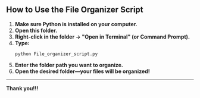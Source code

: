 ## How to Use the File Organizer Script

1. **Make sure Python is installed on your computer.**
2. **Open this folder.**
3. **Right-click in the folder → "Open in Terminal" (or Command Prompt).**
4. **Type:**  
   ```
   python File_organizer_script.py
   ```
5. **Enter the folder path you want to organize.**
6. **Open the desired folder—your files will be organized!**

---

**Thank you!!!**
